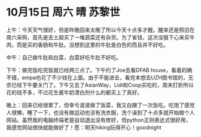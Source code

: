 # 10月15日 周六 晴 苏黎世

上午：今天天气很好，但是昨晚回来太晚了所以今天十点多才醒。醒来还是照旧在周六采购，首先是去土超买了一堆蔬菜还有杂货。为了省钱，这次没狠下心来买牛肉，而是买的香肠和牛肚。没想到这里的牛肚是白色的而且并不好吃。中午：自己做牛肚和白菜，白菜好吃牛肚不好吃。下午：做完饭吃完饭就已经两三点了。下午约了Joe去看DFAB house，看着的确不错，empa也花了不少钱在上面。由于不能进去，看完本想去UZH图书馆的，无奈已经下午要关门了。下午又去了AsianWay，Lidi和Coop买吃的，周末打折所以花的钱不多，不过花生酱牛奶漂白剂什么的都买上了真好。晚上：回来已经很累了，但幸亏波波做了饭菜，我又白蹭了一次饭吃。吃饱了感觉人很懒，睡了一下，也没有做运动也没有洗衣服，洗个澡到了十点多就开始做个人网站。虽然我的电脑终端老是自动退出没有修好，但python正则表达式很好用，我感觉网站很快就能做好了！愿：明天hiking玩得开心！goodnight

